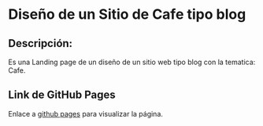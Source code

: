 # Diseño de un Sitio de Cafe tipo blog
## Descripción:
Es una Landing page de un diseño de un sitio web tipo blog con la tematica: Cafe.


## Link de GitHub Pages
Enlace a [github pages]() para visualizar la página.
